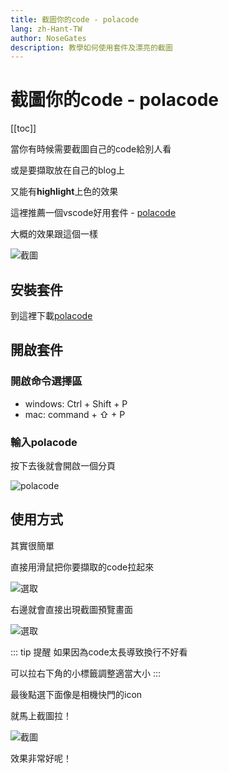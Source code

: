 ```yaml
---
title: 截圖你的code - polacode
lang: zh-Hant-TW
author: NoseGates
description: 教學如何使用套件及漂亮的截圖
---
```

# 截圖你的code - polacode

[[toc]]

當你有時候需要截圖自己的code給別人看

或是要擷取放在自己的blog上

又能有**highlight**上色的效果

這裡推薦一個vscode好用套件 - [polacode](https://marketplace.visualstudio.com/items?itemName=pnp.polacode)

大概的效果跟這個一樣

![截圖](https://i.imgur.com/XnlsJV2.png)

## 安裝套件

到這裡下載[polacode](https://marketplace.visualstudio.com/items?itemName=pnp.polacode)




## 開啟套件

### 開啟命令選擇區
- windows: Ctrl + Shift + P
- mac: command + ⇧ + P

### 輸入polacode

按下去後就會開啟一個分頁

![polacode](https://i.imgur.com/Xl60eP0.png)

## 使用方式

其實很簡單

直接用滑鼠把你要擷取的code拉起來

![選取](https://i.imgur.com/MynZvkV.png)

右邊就會直接出現截圖預覽畫面

![選取](https://i.imgur.com/9LSdepD.png)

::: tip 提醒
如果因為code太長導致換行不好看

可以拉右下角的小標籤調整適當大小
:::

最後點選下面像是相機快門的icon

就馬上截圖拉！

![截圖](https://i.imgur.com/a3UbsvK.png)

效果非常好呢！